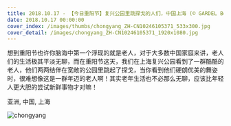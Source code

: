 ```yaml
---
title: 2018.10.17 - 【今日重阳节】复兴公园里跳探戈的人们，中国上海 (© GARDEL Bertrand/hemis.fr/Getty Images)
date: 2018.10.17 00:00:00
cover_index: /images/thumbs/chongyang_ZH-CN10246105371_533x300.jpg
cover_detail: /images/chongyang_ZH-CN10246105371_1920x1080.jpg
---
```


想到重阳节也许你脑海中第一个浮现的就是老人，对于大多数中国家庭来讲，老人们的生活极其平淡无聊，而在重阳节这天，我们在上海复兴公园看到了一群酷酷的老人，他们两两结伴在宽敞的公园里跳起了探戈，当你看到他们硬朗优美的舞姿时，很难想像这是一群年迈的老人啊！其实老年生活也不必那么无聊，应该比年轻人更大胆的尝试新鲜事物才对嘛！

亚洲, 中国, 上海

![chongyang](/images/chongyang_ZH-CN10246105371_1920x1080.jpg)
